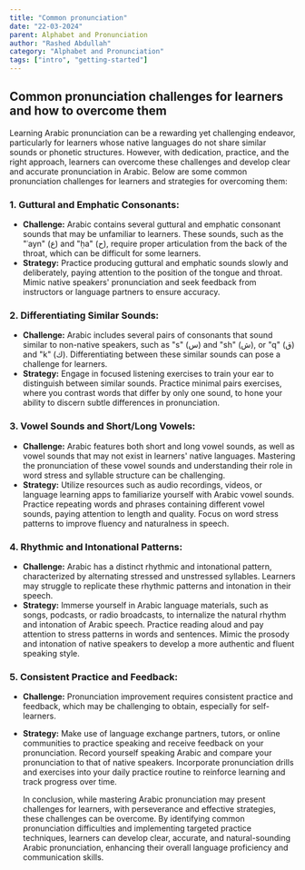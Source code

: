 ```yaml
---
title: "Common pronunciation"
date: "22-03-2024"
parent: Alphabet and Pronunciation
author: "Rashed Abdullah"
category: "Alphabet and Pronunciation"
tags: ["intro", "getting-started"]
---
```


## Common pronunciation challenges for learners and how to overcome them

Learning Arabic pronunciation can be a rewarding yet challenging endeavor, particularly for learners whose native languages do not share similar sounds or phonetic structures. However, with dedication, practice, and the right approach, learners can overcome these challenges and develop clear and accurate pronunciation in Arabic. Below are some common pronunciation challenges for learners and strategies for overcoming them:

### 1. Guttural and Emphatic Consonants:

- **Challenge:**
  Arabic contains several guttural and emphatic consonant sounds that may be unfamiliar to learners. These sounds, such as the "ʿayn" (ع) and "ḥa" (ح), require proper articulation from the back of the throat, which can be difficult for some learners.
- **Strategy:**
  Practice producing guttural and emphatic sounds slowly and deliberately, paying attention to the position of the tongue and throat. Mimic native speakers' pronunciation and seek feedback from instructors or language partners to ensure accuracy.

### 2. Differentiating Similar Sounds:

- **Challenge:**
  Arabic includes several pairs of consonants that sound similar to non-native speakers, such as "s" (س) and "sh" (ش), or "q" (ق) and "k" (ك). Differentiating between these similar sounds can pose a challenge for learners.
- **Strategy:**
  Engage in focused listening exercises to train your ear to distinguish between similar sounds. Practice minimal pairs exercises, where you contrast words that differ by only one sound, to hone your ability to discern subtle differences in pronunciation.

### 3. Vowel Sounds and Short/Long Vowels:

- **Challenge:**
  Arabic features both short and long vowel sounds, as well as vowel sounds that may not exist in learners' native languages. Mastering the pronunciation of these vowel sounds and understanding their role in word stress and syllable structure can be challenging.
- **Strategy:**
  Utilize resources such as audio recordings, videos, or language learning apps to familiarize yourself with Arabic vowel sounds. Practice repeating words and phrases containing different vowel sounds, paying attention to length and quality. Focus on word stress patterns to improve fluency and naturalness in speech.

### 4. Rhythmic and Intonational Patterns:

- **Challenge:**
  Arabic has a distinct rhythmic and intonational pattern, characterized by alternating stressed and unstressed syllables. Learners may struggle to replicate these rhythmic patterns and intonation in their speech.
- **Strategy:**
  Immerse yourself in Arabic language materials, such as songs, podcasts, or radio broadcasts, to internalize the natural rhythm and intonation of Arabic speech. Practice reading aloud and pay attention to stress patterns in words and sentences. Mimic the prosody and intonation of native speakers to develop a more authentic and fluent speaking style.

### 5. Consistent Practice and Feedback:

- **Challenge:**
  Pronunciation improvement requires consistent practice and feedback, which may be challenging to obtain, especially for self-learners.
- **Strategy:**
  Make use of language exchange partners, tutors, or online communities to practice speaking and receive feedback on your pronunciation. Record yourself speaking Arabic and compare your pronunciation to that of native speakers. Incorporate pronunciation drills and exercises into your daily practice routine to reinforce learning and track progress over time.

  In conclusion, while mastering Arabic pronunciation may present challenges for learners, with perseverance and effective strategies, these challenges can be overcome. By identifying common pronunciation difficulties and implementing targeted practice techniques, learners can develop clear, accurate, and natural-sounding Arabic pronunciation, enhancing their overall language proficiency and communication skills.

